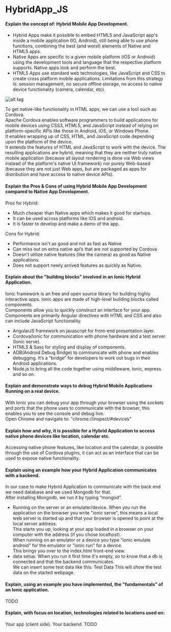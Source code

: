 # HybridApp_JS

#### Explain the concept of: Hybrid Mobile App Development.
* Hybrid Apps make it possible to embed HTML5 and JavaScript app's inside a mobile application (IO, Android), still being able to use phone functions, combining the best (and worst) elements of Native and HTML5 apps.  
* Native Apps are specific to a given mobile platform (iOS or Android) using the development tools and language that the respective platform supports. Native apps look and perform the best.  
* HTML5 Apps use standard web technologies, like JavaScript and CSS to create cross platform mobile applications. Limitations from this strategy is: session management, no secure offline storage, no access to native device functionality (camera, calendar, etc).  

![alt tag](https://cloud.githubusercontent.com/assets/16150075/24773151/4a880236-1b14-11e7-82a5-b72112b67b37.PNG)

To get native-like functionality in HTML apps, we can use a tool such as Cordova.  
Apache Cordova enables software programmers to build applications for mobile devices using CSS3, HTML5, and JavaScript instead of relying on platform-specific APIs like those in Android, iOS, or Windows Phone.  
It enables wrapping up of CSS, HTML, and JavaScript code depending upon the platform of the device.  
It extends the features of HTML and JavaScript to work with the device. The resulting applications are hybrid, meaning that they are neither truly native mobile application (because all layout rendering is done via Web views instead of the platform's native UI framework) nor purely Web-based (because they are not just Web apps, but are packaged as apps for distribution and have access to native device APIs).


#### Explain the Pros & Cons of using Hybrid Mobile App Development compared to Native App Development.
Pros for Hybrid:  
* Much cheaper than Native apps which makes it good for startups.
* It can be used across platforms like IOS and android.
* It is faster to develop and make a demo of the app.  

Cons for Hybrid:
* Performance isn't as good and not as fast as Native
* Can miss out on extra native api’s that are not supported by Cordova
* Doesn't utilize native features (like the camera) as good as Native applications.
* Does not support newly arrived features as quickly as Native.


#### Explain about the "building blocks" involved in an Ionic Hybrid Application.
Ionic framework is an free and open source library for building highly interactive apps. Ionic apps are made of high-level building blocks called components.  
Components allow you to quickly construct an interface for your app.
Components are primarily Angular directives with HTML and CSS and also can include JavaScript functionality.  
* AngularJS framework on javascript for front-end presentation layer.
* Cordova/Ionic for communication with phone hardware and a test server (Ionic serve).
* HTML5 & Sass for styling and display of components.
* ADB(Android Debug Bridge) to communicate with phone and enables debugging. It’s a “bridge” for developers to work out bugs in their Android applications.
* Node.js to bring all the code together using middleware, ionic, express and so on.

#### Explain and demonstrate ways to debug Hybrid Mobile Applications Running on a real device.
With Ionic you can debug your app through your browser using the sockets and ports that the phone uses to communicate with the browser, this enables you to see the console and debug live.  
Open Chrome and navigate to: "chrome://inspect/#devices"


#### Explain how and why, it is possible for a Hybrid Application to access native phone devices like location, calendar etc. 
Accessing native phone features, like location and the calendar, is possible through the use of Cordova plugins, it can act as an interface that can be used to expose native functionality.


#### Explain using an example how your Hybrid Application communicates with a backend.
In our case to make Hybrid Application to communicate with the back end we need database and we used Mongodb for that.  
After installing Mongodb, we run it by typing “mongod”.  

* Running on the server or an emulater/device. 
When you run the application on the browser you write "ionic serve", this means a local web server is started up and that your browser is opened to point at the local server address.  
This starts you up, looking at your app loaded in a browser on your computer with the address (if you chose localhost).  
When running on an emulator or a device you type "ionic emulate android" for the emulator or "ionic run" for a device.  
This brings you over to the index.html front-end view.  
* data setup. 
When you run it first time it's empty, so to know that a db is connected and that the backend communicates.  
We can insert some test data like this: Test Data This will show the test data on the started webpage.


#### Explain, using an example you have implemented, the "fundamentals" of an Ionic application.
TODO

#### Explain, with focus on location, technologies related to locations used on:
Your app (client side). 
Your backend. 
TODO

